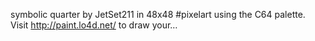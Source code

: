 symbolic quarter by JetSet211 in 48x48 #pixelart using the C64 palette. Visit http://paint.lo4d.net/ to draw your… 